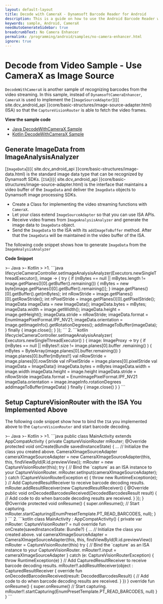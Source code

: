 ```yaml
---
layout: default-layout
title: Decode with CameraX - Dynamsoft Barcode Reader for Android
description: This is a guide on how to use the Android Barcode Reader with the CameraX component instead of Camera Enhancer.
keywords: sample, Android, CameraX
needAutoGenerateSidebar: true
breadcrumbText: No Camera Enhancer
permalink: /programming/android/samples/no-camera-enhancer.html
ignore: true
---
```


# Decode from Video Sample - Use CameraX as Image Source

`DecodeWithCameraX` is another sample of recognizing barcodes from the video streaming. In this sample, instead of `DynamsoftCameraEnhancer`, `CameraX` is used to implement the [`ImageSourceAdapter`]({{ site.dcv_android_api }}core/basic-structures/image-source-adapter.html) (ISA) so that the `CaptureVisionRouter` is able to fetch the video frames.

**View the sample code**

* <a href="https://github.com/Dynamsoft/barcode-reader-mobile-samples/tree/main/android/HelloWorld/DecodeWithCameraX/" target="_blank">Java DecodeWithCameraX Sample</a>
* <a href="https://github.com/Dynamsoft/barcode-reader-mobile-samples/tree/main/android/HelloWorld/DecodeWithCameraXKt/" target="_blank">Kotlin DecodeWithCameraX Sample</a>

## Generate ImageData from ImageAnalysisAnalyzer

[`ImageData`]({{ site.dcv_android_api }}core/basic-structures/image-data.html) is the standard image data type that can be recognized by Dynamsoft SDKs. [`ISA`]({{ site.dcv_android_api }}core/basic-structures/image-source-adapter.html) is the interface that maintains a video buffer of the `ImageData` and deliver the `ImageData` objects to Dynamsoft image processing SDKs.

* Create a Class for implementing the video streaming functions with `CameraX`.
* Let your class extend `ImageSourceAdapter` so that you can use ISA APIs.
* Receive video frames from `ImageAnalysisAnalyzer` and generate the image data to `ImageData` object.
* Send the `ImageData` to the ISA with its `addImageToBuffer` method. After that the `ImageData` will be maintained in the video buffer of the ISA.

The following code snippet shows how to generate `ImageData` from the `ImageAnalysisAnalyzer`

**Code Snippet**

<div class="sample-code-prefix"></div>
>- Java
>- Kotlin
>
>1. 
```java
lifecycleCameraController.setImageAnalysisAnalyzer(Executors.newSingleThreadExecutor(), image -> {
    try {
        if (mBytes == null || mBytes.length != image.getPlanes()[0].getBuffer().remaining()) {
            mBytes = new byte[image.getPlanes()[0].getBuffer().remaining()];
        }
        image.getPlanes()[0].getBuffer().get(mBytes);
        int nRowStride = image.getPlanes()[0].getRowStride();
        int nPixelStride = image.getPlanes()[0].getPixelStride();
        ImageData imageData = new ImageData();
        imageData.bytes = mBytes;
        imageData.width = image.getWidth();
        imageData.height = image.getHeight();
        imageData.stride = nRowStride;
        imageData.format = EnumImagePixelFormat.IPF_NV21;
        imageData.orientation = image.getImageInfo().getRotationDegrees();
        addImageToBuffer(imageData);
    } finally {
        image.close();
    }
});
```
2. 
```kotlin
lifecycleCameraController.setImageAnalysisAnalyzer(
    Executors.newSingleThreadExecutor()
) { image: ImageProxy ->
    try {
        if (mBytes == null || mBytes!!.size != image.planes[0].buffer
                .remaining()
        ) {
            mBytes = ByteArray(image.planes[0].buffer.remaining())
        }
        image.planes[0].buffer[mBytes!!]
        val nRowStride = image.planes[0].rowStride
        val nPixelStride = image.planes[0].pixelStride
        val imageData = ImageData()
        imageData.bytes = mBytes
        imageData.width = image.width
        imageData.height = image.height
        imageData.stride = nRowStride
        imageData.format = EnumImagePixelFormat.IPF_NV21
        imageData.orientation = image.imageInfo.rotationDegrees
        addImageToBuffer(imageData)
    } finally {
        image.close()
    }
}
```

## Setup CaptureVisionRouter with the ISA You Implemented Above

The following code snippet show how to bind the `ISA` you implemented above to the `CaptureVisionRouter` and start barcode decoding.

<div class="sample-code-prefix"></div>
>- Java
>- Kotlin
>
>1. 
```java
public class MainActivity extends AppCompatActivity {
    private CaptureVisionRouter mRouter;
    @Override
    protected void onCreate(Bundle savedInstanceState) {
        ...
        // Initialize the class you created above.
        CameraXImageSourceAdapter cameraXImageSourceAdapter = new CameraXImageSourceAdapter(this, this, findViewById(R.id.previewView));
        mRouter = new CaptureVisionRouter(this);
        try {
            // Bind the `capture` as an ISA instance to your CaptureVisionRouter.
            mRouter.setInput(cameraXImageSourceAdapter);
        } catch (CaptureVisionRouterException e) {
            throw new RuntimeException(e);
        }
        // Add CapturedResultReceiver to receive barcode decoding results.
        mRouter.addResultReceiver(new CapturedResultReceiver() {
            @Override
            public void onDecodedBarcodesReceived(DecodedBarcodesResult result) {
                // Add code to do when barcode decoding results are received.
            }
        });
    }
    @Override
    protected void onResume() {
        super.onResume();
        // Start capturing.
        mRouter.startCapturing(EnumPresetTemplate.PT_READ_BARCODES, null);
    }
}
```
2. 
```kotlin
class MainActivity : AppCompatActivity() {
    private var mRouter: CaptureVisionRouter? = null
    override fun onCreate(savedInstanceState: Bundle?) {
        ...
        // Initialize the class you created above.
        val cameraXImageSourceAdapter =
            CameraXImageSourceAdapter(this, this, findViewById(R.id.previewView))
        mRouter = CaptureVisionRouter(this)
        try {
            // Bind the `capture` as an ISA instance to your CaptureVisionRouter.
            mRouter!!.input = cameraXImageSourceAdapter
        } catch (e: CaptureVisionRouterException) {
            throw RuntimeException(e)
        }
        // Add CapturedResultReceiver to receive barcode decoding results.
        mRouter!!.addResultReceiver(object : CapturedResultReceiver {
            override fun onDecodedBarcodesReceived(result: DecodedBarcodesResult) {
                // Add code to do when barcode decoding results are received.
            }
        })
    }
    override fun onResume() {
        super.onResume()
        // Start capturing.
        mRouter!!.startCapturing(EnumPresetTemplate.PT_READ_BARCODES, null)
    }
}
```

